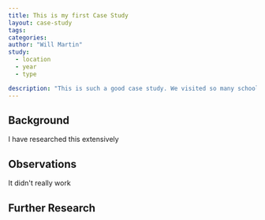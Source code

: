 ```yaml
---
title: This is my first Case Study
layout: case-study
tags:
categories:
author: "Will Martin"
study:
  - location
  - year
  - type

description: "This is such a good case study. We visited so many schools and did this activity. We learned a lot"
---
```


## Background

I have researched this extensively

## Observations

It didn't really work

## Further Research
